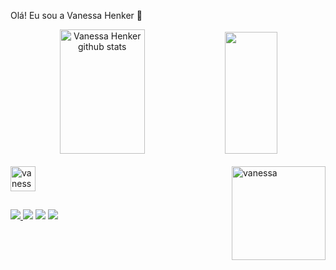   Olá! Eu sou a Vanessa Henker 🌸
<div align="center">  
  <img width="52%" height="199px" src="https://github-readme-stats.vercel.app/api?username=VanessaHenker&show_icons=true&count_private=true&hide_border=true&title_color=ff91a4&icon_color=ff91a4&text_color=c9d1d9&bg_color=0d1117" alt="Vanessa Henker github stats" /> 
  <img width="41%" height="195px" src="https://github-readme-stats.vercel.app/api/top-langs/?username=VanessaHenker&layout=compact&hide_border=true&title_color=ff91a4&text_color=ff91a4&bg_color=0d1117" />
</div>


 <div style="display: inline_block"><br>
  <img align="center" alt="vanessa-C++" height="40" width="40" src="https://github.com/VanessaHenker/VanessaHenker/assets/133284383/a3988974-742c-4f20-9eca-49671500682a">
 

  <img align="right" alt="vanessa"  height = "150" width = "150" src="https://github.com/VanessaHenker/VanessaHenker/assets/133284383/c2b26697-0db3-47b0-b5f6-730e0dce0f24">
</div>

##

<div> 
  <a href="https://www.linkedin.com/in/vanessa-silva-814a28262/" target="_blank"><img src="https://img.shields.io/badge/-LinkedIn-%230077B5?style=for-the-badge&logo=linkedin&logoColor=white" target="_blank">
  <a href = l/u/0/?tab=rm&ogbl#inbox><img src="https://img.shields.io/badge/-Gmail-%23333?style=for-the-badge&logo=gmail&logoColor=white" target="_blank"></a>
  <a href="https://discord.gg/vanessinha7223" target="_blank"><img src="https://img.shields.io/badge/Discord-7289DA?style=for-the-badge&logo=discord&logoColor=white" target="_blank"></a> 
  <a href="https://instagram.com/vanessa_henker" target="_blank"><img src="https://img.shields.io/badge/-Instagram-%23E4405F?style=for-the-badge&logo=instagram&logoColor=white" target="_blank"></a>
  
  </a> 
</div>





